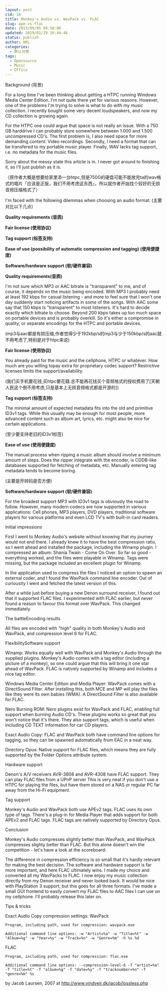 ```yaml
---
layout: post
cid: 16
title: Monkey's Audio vs. WavPack vs. FLAC
slug: ape-vs-flac
date: 2013/09/05 09:58:00
updated: 2019/01/29 16:44:46
status: publish
author: HKL
categories: 
  - 默认分类
tags: 
  - Opensource
  - Music
  - Office
---
```



Background (背景)

  For a long time I've been thinking about getting a HTPC running Windows Media Center Edition.  I'm not quite there yet for various reasons. However, one of the problems I'm trying  to solve is what to do with my music collection. I recently bought some very decent  loudspeakers, and now my CD collection is growing again.

  For the HTPC one could argue that space is not really an issue. With a 750 GB harddrive  I can probably store somewhere between 1.000 and 1.500 uncompressed CD's. The first problem is,  I also need space for more demanding content: Video recordings. Secondly, I need a  format that can be transfered to my portable music player. Finally, WAV lacks tag support, i.e.  no metadata for the music files.

  Sorry about the messy state this article is in. I never got around to finishing it, so I'll  just publish as it is.

  （原作者大概是想要给家里添一台htpc,但是750G的硬盘可能不能放完ta的wav格式的唱片「应该是正版，我们不用考虑这东西」，所以就作者开始找个较好的无损音频压缩格式了）


<!--more-->


I'm faced with the following dilemmas when choosing an audio format:  (主要对比以下几点)

**Quality requirements (音质)**

**Fair license (使用协议)**

**Tag support (标签支持)**

**Ease of use (possibility of automatic compression and tagging) (使用便捷度)**

**Software/hardware support (软/硬件兼容)**


**Quality requirements(音质)**

I'm not sure which MP3 or AAC bitrate is "transparent" to me, and of course, it depends on the  music being encoded. With MP3 I probably need at least 192 kbps for casual listening - and more  to feel sure that I won't one day suddenly start noticing artifacts in some of the songs. With  AAC some say that 150 kbps is "transparent" to most listeners. It's hard to decide exactly which  bitrate to choose. Beyond 200 kbps takes up too much space on portable devices and is probably  overkill. So it's either a compromise in quality, or separate encodings for the HTPC and portable  devices.

(mp3与aac都是有损压缩,作者觉得少于192kbp/s的mp3与少于150kbp/s的aac就不用考虑了,特别是对于htpc来说)

**Fair license (使用协议)**

You already paid for the music and the cellphone, HTPC or whatever. How much are you willing topay extra for proprietary codec support? Restrictive licenses limits the support/availability.

(我们买手机要花钱,买htpc要花錢.总不能再花钱买个音频格式的授权费用了[天朝人民这个倒不用考虑,只是基本上无损音频格式都是开源的])

**Tag support (标签支持)**

The minimal amount of expected metadata fits into the old and primitive ID3v1 tags. While this  usually may be enough for most people, more advanced content such as album art, lyrics, etc. might  also be nice for certain applications.

(至少要支持老旧的ID3v1标签)

**Ease of use (使用便捷度)**

The manual process when ripping a music album should involve a minimum amount of steps. Does the  ripper integrate with the encoder, is CDDB-like databases supported for fetching of metadata, etc.  Manually entering tag metadata tends to become boring.

(主要是开转码是否方便)

**Software/hardware support (软/硬件兼容)**

For the broadest support MP3 with ID3v1 tags is obviously the road to follow. However, many modern  codecs are now supported in various applications: Cell phones, MP3 players, DVD players, traditional  software players for various platforms and even LCD TV's with built-in card readers.


Initial impressions

  First I went to Monkey Audio's website without  knowing that my journey would not end there. I already knew it to have the best compression  ratio, so I went ahead and installed the package, including the Winamp plugin. I compressed  an album: Shania Twain - Come On Over. So far so good - everything worked, and the files were  playable in Winamp. Tags were missing, but the package included an excellent plugin for Winamp.

  In the application used to compress the files I noticed an option to spawn an external coder,  and I found the WavPack command line encoder. Out of curiousity  I went and fetched the latest version of this.

  After a while just before buying a new Denon surround receiver, I found out that it supported  FLAC files. I experimented with FLAC earlier, but never found a reason to favour this format  over WavPack. This changed immediately.

The battleEncoding results

  All files are encoded with "high" quality in both Monkey's Audio and WavPack, and compression  level 6 for FLAC.

FlexibilitySoftware support

Winamp: Works equally well with WavPack and Monkey's Audio through the supplied plugins.  Monkey's Audio comes with a tag editor (including a picture of a monkey), so one could argue that this  will bring it one star ahead of WavPack. FLAC is natively supported by Winamp and includes a nice tag  editor.

Windows Media Center Edition and Media Player: WavPack comes with a DirectSound Filter. After installing  this, both MCE and MP will play the files like they were its own babies (WMA). A DirectSound Filter is also  available for FLAC.

Nero Burning ROM: Nero plugins exist for WavPack and FLAC, enabling full support when burning Audio CD's.  These plugins works so great that you won't notice that it's there. They also support tags, which is useful  when including CD TEXT information for car CD players.

Exact Audio Copy: FLAC and WavPack both have command line options for tagging, so they can be spawned  automatically from EAC in a neat way.

Directory Opus: Native support for FLAC files, which means they are fully supported by the Folder Options  attribute system.

Hardware support

  Denon's A/V receivers AVR-3808 and AVR-4308 have FLAC support. They can play FLAC files from a UPnP server  This is very neat if you don't use a HTPC for playing the files, but have them stored on a NAS or  regular PC far away from the Hi-Fi equipment.

Tag support

  Monkey's Audio and WavPack both use APEv2 tags. FLAC uses its own type of tags. There's a plug-in for Media Player  that adds support for both APEv2 and FLAC tags. FLAC tags are natively supported by Directory Opus.

Conclusion

  Monkey's Audio compresses slightly better than WavPack, and WavPack compresses slighty better than FLAC.  But this alone doesn't win the competition - let's have a look at the scoreboard:

  The difference in compression efficiency is so small that it's hardly relevant for making the  best decision. The software and hardware support is far more important, and here FLAC ultimately  wins. I made my choice and converted all my WavPacks to FLAC. I now enjoy my music collection  directly from my Denon receiver and never looked back. It would be nice with PlayStation 3  support, but this goes for all three formats. I've made a small GUI frontend to easily convert  my FLAC files to AAC files I can use on my cellphone. I'll probably release this later on.

Tips & tricks

  Exact Audio Copy compression settings:  WavPack

    Program, including path, used for compression: wavpack.exe    

    Additional command line options: -w "Artist=%a" -w "Title=%t" -w "Album=%g" -w "Year=%y" -w "Track=%n" -w "Genre=%m" -h %s %d

FLAC

    Program, including path, used for compression: flac.exe    

    Additional command line options: --compression-level-6 -T "artist=%a" -T "title=%t" -T "album=%g" -T "date=%y" -T "tracknumber=%n" -T "genre=%m" %s

by Jacob Laursen, 2007 at http://www.vindvejr.dk/jacob/lossless.php
